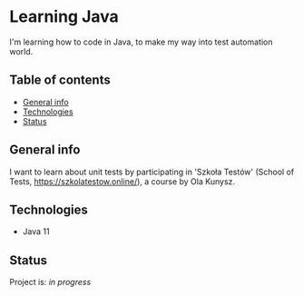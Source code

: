 # Learning Java
I'm learning how to code in Java, to make my way into test automation world. 

## Table of contents
* [General info](#general-info)
* [Technologies](#technologies)
* [Status](#status)

## General info
I want to learn about unit tests by participating in 'Szkoła Testów' (School of Tests,
https://szkolatestow.online/), a course by Ola Kunysz.

## Technologies
* Java 11

## Status
Project is: _in progress_

